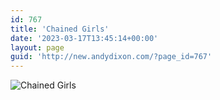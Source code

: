 ```yaml
---
id: 767
title: 'Chained Girls'
date: '2023-03-17T13:45:14+00:00'
layout: page
guid: 'http://new.andydixon.com/?page_id=767'
---
```


![Chained Girls](https://i0.wp.com/assets.g8x2.ldn.idrivee2-23.com/posters/Chained%20Girls%2001.jpg?w=1200&ssl=1 "Chained Girls")